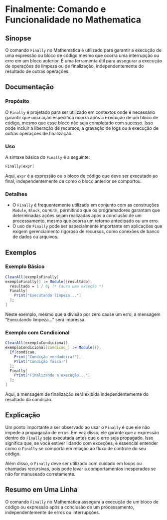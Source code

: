 <!--
Meta Description: # Finalmente: Comando e Funcionalidade no Mathematica ## Sinopse O comando `Finally` no Mathematica é utilizado para garantir a execução de uma expres...
Meta Keywords: finally, que, bloco, mathematica, execução
-->

# Finalmente: Comando e Funcionalidade no Mathematica

## Sinopse
O comando `Finally` no Mathematica é utilizado para garantir a execução de uma expressão ou bloco de código mesmo que ocorra uma interrupção ou erro em um bloco anterior. É uma ferramenta útil para assegurar a execução de operações de limpeza ou de finalização, independentemente do resultado de outras operações.

## Documentação
### Propósito
O `Finally` é projetado para ser utilizado em contextos onde é necessário garantir que uma ação específica ocorra após a execução de um bloco de código, mesmo que esse bloco não seja completado com sucesso. Isso pode incluir a liberação de recursos, a gravação de logs ou a execução de outras operações de finalização.

### Uso
A sintaxe básica do `Finally` é a seguinte:
```mathematica
Finally[expr]
```
Aqui, `expr` é a expressão ou o bloco de código que deve ser executado ao final, independentemente de como o bloco anterior se comportou.

### Detalhes
- O `Finally` é frequentemente utilizado em conjunto com as construções `Module`, `Block`, ou `With`, permitindo que os programadores garantam que determinadas ações sejam realizadas após a conclusão de um processamento, mesmo que ocorra um retorno antecipado ou um erro.
- O uso de `Finally` pode ser especialmente importante em aplicações que exigem gerenciamento rigoroso de recursos, como conexões de banco de dados ou arquivos.

## Exemplos
### Exemplo Básico
```mathematica
ClearAll[exemploFinally]
exemploFinally[] := Module[{resultado},
  resultado = 1 / 0; (* Causa uma exceção *)
  Finally[
    Print["Executando limpeza..."]
  ];
]
```
Neste exemplo, mesmo que a divisão por zero cause um erro, a mensagem "Executando limpeza..." será impressa.

### Exemplo com Condicional
```mathematica
ClearAll[exemploCondicional]
exemploCondicional[condicao_] := Module[{},
  If[condicao,
    Print["Condição verdadeira!"],
    Print["Condição falsa!"]
  ];
  Finally[
    Print["Finalizando a execução..."]
  ];
]
```
Aqui, a mensagem de finalização será exibida independentemente do resultado da condição.

## Explicação
Um ponto importante a ser observado ao usar o `Finally` é que ele não impede a propagação de erros. Em vez disso, ele garante que a expressão dentro do `Finally` seja executada antes que o erro seja propagado. Isso significa que, se você estiver lidando com exceções, é essencial entender como o `Finally` se comporta em relação ao fluxo de controle do seu código.

Além disso, o `Finally` deve ser utilizado com cuidado em loops ou chamadas recursivas, pois pode levar a comportamentos inesperados se não for manuseado corretamente.

## Resumo em Uma Linha
O comando `Finally` no Mathematica assegura a execução de um bloco de código ou expressão após a conclusão de um processamento, independentemente de erros ou interrupções.